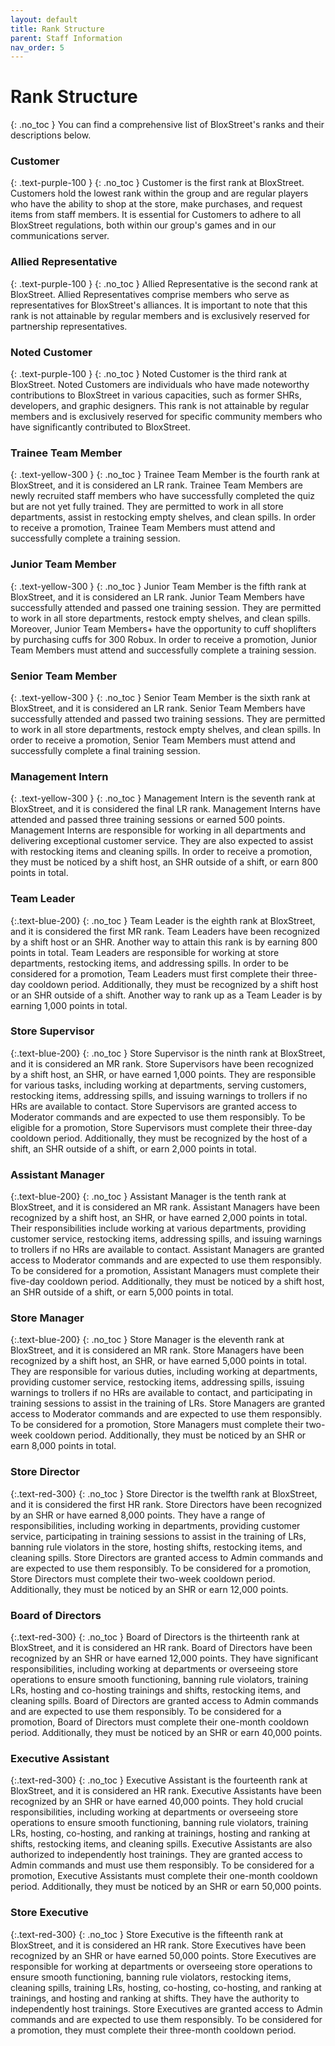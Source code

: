 ```yaml
---
layout: default
title: Rank Structure
parent: Staff Information
nav_order: 5
---
```

# Rank Structure
{: .no_toc }
You can find a comprehensive list of BloxStreet's ranks and their descriptions below.

### **Customer**
{: .text-purple-100 }
{: .no_toc }
Customer is the first rank at BloxStreet. Customers hold the lowest rank within the group and are regular players who have the ability to shop at the store, make purchases, and request items from staff members. It is essential for Customers to adhere to all BloxStreet regulations, both within our group's games and in our communications server. 

### **Allied Representative** 
{: .text-purple-100 }
{: .no_toc }
Allied Representative is the second rank at BloxStreet. Allied Representatives comprise members who serve as representatives for BloxStreet's alliances. It is important to note that this rank is not attainable by regular members and is exclusively reserved for partnership representatives.

### **Noted Customer**
{: .text-purple-100 }
{: .no_toc }
Noted Customer is the third rank at BloxStreet. Noted Customers are individuals who have made noteworthy contributions to BloxStreet in various capacities, such as former SHRs, developers, and graphic designers. This rank is not attainable by regular members and is exclusively reserved for specific community members who have significantly contributed to BloxStreet.

### **Trainee Team Member** 
{: .text-yellow-300 }
{: .no_toc }
Trainee Team Member is the fourth rank at BloxStreet, and it is considered an LR rank. Trainee Team Members are newly recruited staff members who have successfully completed the quiz but are not yet fully trained. They are permitted to work in all store departments, assist in restocking empty shelves, and clean spills. In order to receive a promotion, Trainee Team Members must attend and successfully complete a training session.

### **Junior Team Member**
{: .text-yellow-300 }
{: .no_toc }
Junior Team Member is the fifth rank at BloxStreet, and it is considered an LR rank. Junior Team Members have successfully attended and passed one training session. They are permitted to work in all store departments, restock empty shelves, and clean spills. Moreover, Junior Team Members+ have the opportunity to cuff shoplifters by purchasing cuffs for 300 Robux. In order to receive a promotion, Junior Team Members must attend and successfully complete a training session.

### **Senior Team Member**
{: .text-yellow-300 }
{: .no_toc }
Senior Team Member is the sixth rank at BloxStreet, and it is considered an LR rank. Senior Team Members have successfully attended and passed two training sessions. They are permitted to work in all store departments, restock empty shelves, and clean spills. In order to receive a promotion, Senior Team Members must attend and successfully complete a final training session.

### **Management Intern**
{: .text-yellow-300 }
{: .no_toc }
Management Intern is the seventh rank at BloxStreet, and it is considered the final LR rank. Management Interns have attended and passed three training sessions or earned 500 points. Management Interns are responsible for working in all departments and delivering exceptional customer service. They are also expected to assist with restocking items and cleaning spills. In order to receive a promotion, they must be noticed by a shift host, an SHR outside of a shift, or earn 800 points in total.

### **Team Leader** 
{:.text-blue-200}
{: .no_toc }
Team Leader is the eighth rank at BloxStreet, and it is considered the first MR rank. Team Leaders have been recognized by a shift host or an SHR. Another way to attain this rank is by earning 800 points in total. Team Leaders are responsible for working at store departments, restocking items, and addressing spills. In order to be considered for a promotion, Team Leaders must first complete their three-day cooldown period. Additionally, they must be recognized by a shift host or an SHR outside of a shift. Another way to rank up as a Team Leader is by earning 1,000 points in total.

### **Store Supervisor** 
{:.text-blue-200}
{: .no_toc }
Store Supervisor is the ninth rank at BloxStreet, and it is considered an MR rank. Store Supervisors have been recognized by a shift host, an SHR, or have earned 1,000 points. They are responsible for various tasks, including working at departments, serving customers, restocking items, addressing spills, and issuing warnings to trollers if no HRs are available to contact. Store Supervisors are granted access to Moderator commands and are expected to use them responsibly. To be eligible for a promotion, Store Supervisors must complete their three-day cooldown period. Additionally, they must be recognized by the host of a shift, an SHR outside of a shift, or earn 2,000 points in total.

### **Assistant Manager** 
{:.text-blue-200}
{: .no_toc }
Assistant Manager is the tenth rank at BloxStreet, and it is considered an MR rank. Assistant Managers have been recognized by a shift host, an SHR, or have earned 2,000 points in total. Their responsibilities include working at various departments, providing customer service, restocking items, addressing spills, and issuing warnings to trollers if no HRs are available to contact. Assistant Managers are granted access to Moderator commands and are expected to use them responsibly. To be considered for a promotion, Assistant Managers must complete their five-day cooldown period. Additionally, they must be noticed by a shift host, an SHR outside of a shift, or earn 5,000 points in total.

### **Store Manager**
{:.text-blue-200}
{: .no_toc }
Store Manager is the eleventh rank at BloxStreet, and it is considered an MR rank. Store Managers have been recognized by a shift host, an SHR, or have earned 5,000 points in total. They are responsible for various duties, including working at departments, providing customer service, restocking items, addressing spills, issuing warnings to trollers if no HRs are available to contact, and participating in training sessions to assist in the training of LRs. Store Managers are granted access to Moderator commands and are expected to use them responsibly. To be considered for a promotion, Store Managers must complete their two-week cooldown period. Additionally, they must be noticed by an SHR or earn 8,000 points in total.

### **Store Director** 
{:.text-red-300}
{: .no_toc }
Store Director is the twelfth rank at BloxStreet, and it is considered the first HR rank. Store Directors have been recognized by an SHR or have earned 8,000 points. They have a range of responsibilities, including working in departments, providing customer service, participating in training sessions to assist in the training of LRs, banning rule violators in the store, hosting shifts, restocking items, and cleaning spills. Store Directors are granted access to Admin commands and are expected to use them responsibly. To be considered for a promotion, Store Directors must complete their two-week cooldown period. Additionally, they must be noticed by an SHR or earn 12,000 points.

### **Board of Directors**
{:.text-red-300}
{: .no_toc }
Board of Directors is the thirteenth rank at BloxStreet, and it is considered an HR rank. Board of Directors have been recognized by an SHR or have earned 12,000 points. They have significant responsibilities, including working at departments or overseeing store operations to ensure smooth functioning, banning rule violators, training LRs, hosting and co-hosting trainings and shifts, restocking items, and cleaning spills. Board of Directors are granted access to Admin commands and are expected to use them responsibly. To be considered for a promotion, Board of Directors must complete their one-month cooldown period. Additionally, they must be noticed by an SHR or earn 40,000 points.

### **Executive Assistant**
{:.text-red-300}
{: .no_toc }
Executive Assistant is the fourteenth rank at BloxStreet, and it is considered an HR rank. Executive Assistants have been recognized by an SHR or have earned 40,000 points. They hold crucial responsibilities, including working at departments or overseeing store operations to ensure smooth functioning, banning rule violators, training LRs, hosting, co-hosting, and ranking at trainings, hosting and ranking at shifts, restocking items, and cleaning spills. Executive Assistants are also authorized to independently host trainings. They are granted access to Admin commands and must use them responsibly. To be considered for a promotion, Executive Assistants must complete their one-month cooldown period. Additionally, they must be noticed by an SHR or earn 50,000 points.

### **Store Executive** 
{:.text-red-300}
{: .no_toc }
Store Executive is the fifteenth rank at BloxStreet, and it is considered an HR rank. Store Executives have been recognized by an SHR or have earned 50,000 points. Store Executives are responsible for working at departments or overseeing store operations to ensure smooth functioning, banning rule violators, restocking items, cleaning spills, training LRs, hosting, co-hosting, co-hosting, and ranking at trainings, and hosting and ranking at shifts. They have the authority to independently host trainings. Store Executives are granted access to Admin commands and are expected to use them responsibly. To be considered for a promotion, they must complete their three-month cooldown period.
